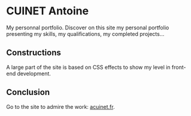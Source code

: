 # CUINET Antoine

My personnal portfolio.
Discover on this site my personal portfolio presenting my skills, my qualifications, my completed projects...

## Constructions

A large part of the site is based on CSS effects to show my level in front-end development.

## Conclusion

Go to the site to admire the work: <a href="https://acuinet.fr" target="_blank">acuinet.fr</a>.
